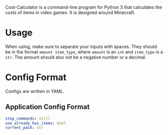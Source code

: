 Cost-Calculator is a command-line program for Python 3 that calculates the costs of items in video games. It is designed around Minecraft.

# Usage

When using, make sure to separate your inputs with spaces. They should be in the format `amount item_type`, where `amount` is an `int` and `item_type` is a `str`. The amount should also not be a negative number or a decimal.

# Config Format

Configs are written in YAML.

## Application Config Format

```yaml
stop_commands: str[]
use_already_has_items: bool
current_pack: str
```
